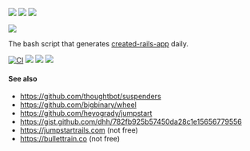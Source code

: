 
![](https://img.shields.io/github/stars/la-ruby/created-rails-app.svg) ![](https://img.shields.io/github/forks/la-ruby/created-rails-app.svg) ![](https://img.shields.io/github/issues/la-ruby/created-rails-app.svg) 


![](http://sam-we.com/cra3.png)


The bash script that generates [created-rails-app](https://github.com/la-ruby/created-rails-app) daily.

[![CI](https://github.com/la-ruby/create-rails-app/actions/workflows/workflow_1.yml/badge.svg)](https://github.com/la-ruby/create-rails-app/actions/workflows/workflow_1.yml) ![](https://img.shields.io/github/stars/la-ruby/create-rails-app.svg) ![](https://img.shields.io/github/forks/la-ruby/create-rails-app.svg) ![](https://img.shields.io/github/issues/la-ruby/create-rails-app.svg)


#### See also

  - https://github.com/thoughtbot/suspenders
  - https://github.com/bigbinary/wheel
  - https://github.com/heyogrady/jumpstart
  - https://gist.github.com/dhh/782fb925b57450da28c1e15656779556
  - https://jumpstartrails.com (not free)
  - https://bullettrain.co (not free)  